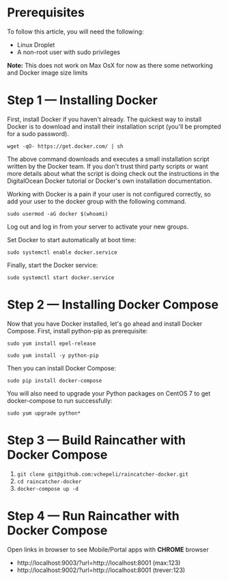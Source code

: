 # Prerequisites

To follow this article, you will need the following:

- Linux Droplet
- A non-root user with sudo privileges

**Note:** This does not work on Max OsX for now as there some networking and Docker image size limits

# Step 1 — Installing Docker

First, install Docker if you haven't already. The quickest way to install Docker is to download and install their installation script (you'll be prompted for a sudo password).

`wget -qO- https://get.docker.com/ | sh`

The above command downloads and executes a small installation script written by the Docker team. If you don't trust third party scripts or want more details about what the script is doing check out the instructions in the DigitalOcean Docker tutorial or Docker's own installation documentation.

Working with Docker is a pain if your user is not configured correctly, so add your user to the docker group with the following command.

`sudo usermod -aG docker $(whoami)`

Log out and log in from your server to activate your new groups.

Set Docker to start automatically at boot time:

`sudo systemctl enable docker.service`

Finally, start the Docker service:

`sudo systemctl start docker.service`

# Step 2 — Installing Docker Compose

Now that you have Docker installed, let's go ahead and install Docker Compose. First, install python-pip as prerequisite:

`sudo yum install epel-release`

`sudo yum install -y python-pip`

Then you can install Docker Compose:

`sudo pip install docker-compose`

You will also need to upgrade your Python packages on CentOS 7 to get docker-compose to run successfully:

`sudo yum upgrade python*`

# Step 3 — Build Raincather with Docker Compose

1. `git clone git@github.com:vchepeli/raincatcher-docker.git`
2. `cd raincatcher-docker `
3. `docker-compose up -d`

# Step 4 — Run Raincather with Docker Compose

Open links in browser to see Mobile/Portal apps with **CHROME** browser

- http://localhost:9003/?url=http://localhost:8001 (max:123)
- http://localhost:9002/?url=http://localhost:8001 (trever:123)